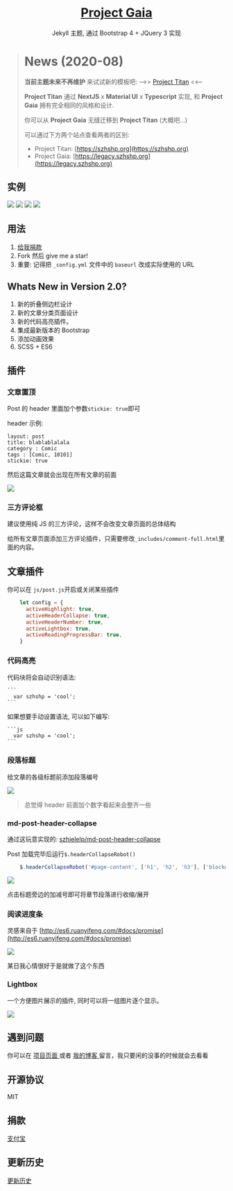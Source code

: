 <h1 align="center">
  <a href="https://docsify.js.org">
    Project Gaia
  </a>
</h1>

<p align="center">
  Jekyll 主题, 通过 Bootstrap 4 + JQuery 3 实现
</p>


>
># News (2020-08)
>
>**当前主题未来不再维护** 来试试新的模板吧: -->> [Project Titan](https://github.com/szhielelp/NextJS-BlogTemplate-ProjectTitan) <<--
>
>**Project Titan** 通过 **NextJS** x **Material UI** x **Typescript** 实现, 和 **Project Gaia** 拥有完全相同的风格和设计.
>
>你可以从 **Project Gaia** 无缝迁移到 **Project Titan** (大概吧...)
>
>可以通过下方两个站点查看两者的区别:
>
>- Project Titan: [https://szhshp.org](https://szhshp.org)
>- Project Gaia: [https://legacy.szhshp.org](https://legacy.szhshp.org)


## 实例 


![](    ../_media/demo/1.png  )
![](    ../_media/demo/2.png  )
![](    ../_media/demo/3.png  )
![](    ../_media/demo/4.png  )


## 用法

1. [   给我捐款   ](http://szhshp.org/about.html)
1. Fork 然后 give me a star!
1. 重要: 记得把 `_config.yml` 文件中的 `baseurl` 改成实际使用的 URL

## Whats New in Version 2.0?

1. 新的折叠侧边栏设计
1. 新的文章分类页面设计
1. 新的代码高亮插件。
1. 集成最新版本的 Bootstrap
1. 添加动画效果
2. SCSS + ES6


## 插件

### 文章置顶

Post 的 header 里面加个参数`stickie: true`即可

header 示例:

```
layout: post
title: blablablalala
category : Comic
tags : [Comic, 10101]
stickie: true
```

然后这篇文章就会出现在所有文章的前面

![]( ../_media/post/stickyPost.png )

### 三方评论框

建议使用纯 JS 的三方评论，这样不会改变文章页面的总体结构

给所有文章页面添加三方评论插件，只需要修改`_includes/comment-full.html`里面的内容。


## 文章插件

你可以在 `js/post.js`开启或关闭某些插件

```javascript
    let config = {
      activeHighlight: true,
      activeHeaderCollapse: true,
      activeHeaderNumber: true,
      activeLightbox: true,
      activeReadingProgressBar: true,
    }
```

### 代码高亮

代码块将会自动识别语法:

    ```
      var szhshp = 'cool';
    ```


如果想要手动设置语法, 可以如下编写:

    ```js
      var szhshp = 'cool';
    ```


### 段落标题

给文章的各级标题前添加段落编号

![]( ../_media/post/headerNumber.png )

>总觉得 header 前面加个数字看起来会整齐一些

### md-post-header-collapse

通过这玩意实现的: [    szhielelp/md-post-header-collapse  ](https://github.com/szhielelp/md-post-header-collapse)

Post 加载完毕后运行`$.headerCollapseRobot()`

```js
    $.headerCollapseRobot('#page-content', ['h1', 'h2', 'h3'], ['blockquote']);
```

![]( ../_media/post/headerCollapse.png )

点击标题旁边的加减号即可将章节段落进行收缩/展开



### 阅读进度条

灵感来自于 [http://es6.ruanyifeng.com/#docs/promise](http://es6.ruanyifeng.com/#docs/promise)

![]( ../_media/post/progressbar.png )

某日我心情很好于是就做了这个东西


### Lightbox

一个方便图片展示的插件, 同时可以将一组图片逐个显示。

![]( ../_media/post/lightbox.png )


## 遇到问题

你可以在 [项目页面 ]( https://szhielelp.github.io/JekyllTheme-ProjectGaia/) 或者 [我的博客 ](http://szhshp.org ) 留言，我只要闲的没事的时候就会去看看

## 开源协议

MIT

## 捐款

[  支付宝    ](http://szhshp.org/about.html)

## 更新历史

[ 更新历史   ](https://github.com/szhielelp/JekyllTheme-ProjectGaia#change-log)
